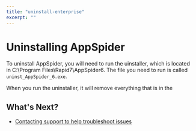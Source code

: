 ```yaml
---
title: "uninstall-enterprise"
excerpt: ""
---
```

# Uninstalling AppSpider

To uninstall AppSpider, you will need to run the uinstaller, which is located in C:\Program Files\Rapid7\AppSpider6. The file you need to run is called `uninst_AppSpider_6.exe`.

When you run the uninstaller, it will remove everything that is in the

## What's Next? 
 

- [Contacting support to help troubleshoot issues](../../home-page/support.htm)